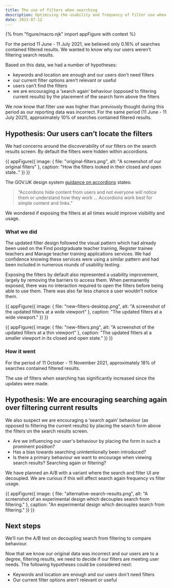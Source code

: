 ```yaml
---
title: The use of filters when searching
description: Optimising the usability and frequency of filter use when searching.
date: 2021-07-12
---
```


{% from "figure/macro.njk" import appFigure with context %}

For the period 11 June - 11 July 2021, we believed only 0.16% of searches contained filtered results. We wanted to know why our users weren’t filtering search results.

Based on this data, we had a number of hypotheses:

* keywords and location are enough and our users don't need filters
* our current filter options aren’t relevant or useful
* users can’t find the filters
* we are encouraging a ‘search again’ behaviour (opposed to filtering current results) by the placement of the search form above the filters

We now know that filter use was higher than previously thought during this period as our reporting data was incorrect. For the same period (11 June - 11 July 2021), approximately 10% of searches contained filtered results.

## Hypothesis: Our users can’t locate the filters

We had concerns around the discoverability of our filters on the search results screen. By default the filters were hidden within accordions. 

{{ appFigure({
  image: {
    file: "original-filters.png",
    alt: "A screenshot of our original filters"
  },
  caption: "How the filters looked in their closed and open state.."
}) }}

The GOV.UK design system [guidance on accordions](https://design-system.service.gov.uk/components/accordion/#when-not-to-use-this-component) states:

>“Accordions hide content from users and not everyone will notice them or understand how they work … Accordions work best for simple content and links.”

We wondered if exposing the filters at all times would improve visibility and usage.

### What we did

The updated filter design followed the visual pattern which had already been used on the Find postgraduate teacher training, Register trainee teachers and Manage teacher training applications services. We had confidence knowing these services were using a similar pattern and had been included in numerous rounds of usability testing. 

Exposing the filters by default also represented a usability improvement, largely by removing the barriers to access them. When permanently exposed, there was no interaction required to open the filters before being able to use them. There was also far less chance a user wouldn't notice them.

{{ appFigure({
  image: {
    file: "new-filters-desktop.png",
    alt: "A screenshot of the updated filters at a wide viewport"
  },
  caption: "The updated filters at a wide viewport."
}) }}

{{ appFigure({
  image: {
    file: "new-filters.png",
    alt: "A screenshot of the updated filters at a thin viewport"
  },
  caption: "The updated filters at a smaller viewport in its closed and open state."
}) }}

### How it went

For the period of 11 October -  11 November 2021, approximately 18% of searches contained filtered results. 

The use of filters when searching has significantly increased since the updates were made.

## Hypothesis: We are encouraging searching again over filtering current results

We also suspect we are encouraging a ‘search again’ behaviour (as opposed to filtering the current results) by placing the search form above the filters on the search results screen. 

* Are we influencing our user's behaviour by placing the form in such a prominent position?
* Has a bias towards searching unintentionally been introduced?
* Is there a primary behaviour we want to encourage when viewing search results? Searching again or filtering?

We have planned an A/B with a variant where the search and filter UI are decoupled. We are curious if this will affect search again frequency vs filter usage.

{{ appFigure({
  image: {
    file: "alternative-search-results.png",
    alt: "A screenshot of an experimental design which decouples search from filtering."
  },
  caption: "An experimental design which decouples search from filtering."
}) }}

## Next steps

We’ll run the A/B test on decoupling search from filtering to compare behaviour. 

Now that we know our original data was incorrect and our users are to a degree, filtering results, we need to decide if our filters are meeting user needs. The following hypotheses could be considered next:

* Keywords and location are enough and our users don't need filters
* Our current filter options aren’t relevant or useful

